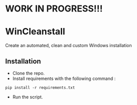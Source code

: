 # WORK IN PROGRESS!!!
# WinCleanstall
Create an automated, clean and custom Windows installation

## Installation
* Clone the repo.
* Install requirements with the following command :
 ```
 pip install -r requirements.txt
 ```
* Run the script.
